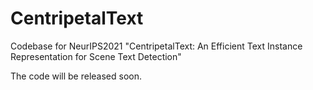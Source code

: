 # CentripetalText
Codebase for NeurIPS2021 "CentripetalText: An Efficient Text Instance Representation for Scene Text Detection"

The code will be released soon.
